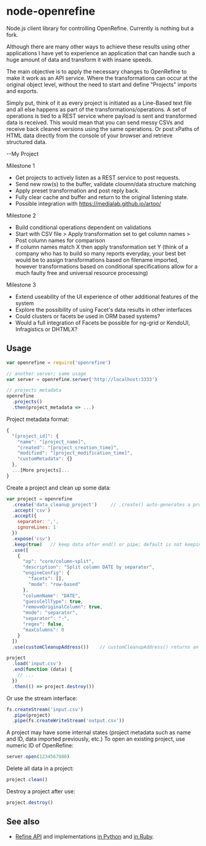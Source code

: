 
# node-openrefine

Node.js client library for controlling OpenRefine.
Currently is nothing but a fork.

Although there are many other ways to achieve these results using other applications I have yet to experience an application that can handle such a huge amount of data and transform it with insane speeds.

The main objective is to apply the necessary changes to OpenRefine to make it work as an API service. Where the transformations can occur at the original object level, without the need to start and define "Projects" imports and exports.

Simply put, think of it as every project is initiated as a Line-Based text file and all else happens as part of the transformations/operations. A set of operations is tied to a REST service where payload is sent and transformed data is received.
This would mean that you can send messy CSVs and receive back cleaned versions using the same operations.
Or post xPaths of HTML data directly from the console of your browser and retrieve structured data.

--My Project

Milestone 1
- Get projects to actively listen as a REST service to post requests.
- Send new row(s) to the buffer, validate cloumn/data structure matching
- Apply preset transformation and post reply back.
- Fully clear cache and buffer and return to the original listening state.
- Possible integration with https://medialab.github.io/artoo/

Milestone 2
- Build conditional operations dependent on validations
- Start with CSV file > Apply transformation set to get column names > Post column names for comparison
- If column names match X then apply transformation set Y
(think of a company who has to build so many reports everyday, your best bet would be to assign transformations based on filename imported, however transformations based on conditional specifications allow for a much faulty free and universal resource processing)

Milestone 3
- Extend useability of the UI experience of other additional features of the system
- Explore the possibility of using Facet's data results in other interfaces
- Could clusters or facets be used in ORM based systems?
- Would a full integration of Facets be possible for ng-grid or KendoUI, Infragistics or DHTMLX?


## Usage

``` javascript
var openrefine = require('openrefine')

// another server; same usage
var server = openrefine.server('http://localhost:3333')

// projects metadata
openrefine
  .projects()
  .then(project_metadata => ...)
```

Project metadata format:

``` javascript
{
  "[project_id]": {
    "name": "[project_name]",
    "created": "[project_creation_time]",
    "modified": "[project_modification_time]",
    "customMetadata": {}
  },
  ...[More projects]...
}
```

Create a project and clean up some data:

``` javascript
var project = openrefine
  .create('data_cleanup_project')     // .create() auto-generates a project name
  .accept('csv')
  .accept({
    separator: ',',
    ignoreLines: 1
  })
  .expose('csv')
  .keep(true)   // keep data after end() or pipe; default is not keeping
  .use([
    {
      "op": "core/column-split",
      "description": "Split column DATE by separator",
      "engineConfig": {
        "facets": [],
        "mode": "row-based"
      },
      "columnName": "DATE",
      "guessCellType": true,
      "removeOriginalColumn": true,
      "mode": "separator",
      "separator": "-",
      "regex": false,
      "maxColumns": 0
    }
  ])
  .use(customCleanupAddress())    // customCleanupAddress() returns an array of operations

project
  .load('input.csv')
  .end(function (data) {
    // ...
  })
  .then(() => project.destroy())
```

Or use the stream interface:

``` javascript
fs.createStream('input.csv')
  .pipe(project)
  .pipe(fs.createWriteStream('output.csv'))
```

A project may have some internal states (project metadata such as name and ID, data imported previously, etc.)  To open an existing project, use numeric ID of OpenRefine:

``` javascript
server.open(1234567980)
```

Delete all data in a project:

``` javascript
project.clean()
```

Destroy a project after use:

``` javascript
project.destroy()
```



## See also

* [Refine API](https://github.com/maxogden/refine-python/wiki/Refine-API) and implementations [in Python](https://github.com/maxogden/refine-python/) and [in Ruby](https://github.com/maxogden/refine-ruby).
